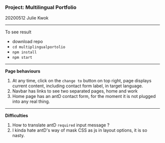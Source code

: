 ### Project: Multilingual Portfolio

20200512 Julie Kwok

---

To see result

- download repo
- `cd multiplingualportolio`
- `npm install`
- `npm start`

---

**Page behaviours**

1. At any time, click on the `change to` button on top right, page displays current content, including contact form label, in target language.
2. Navbar has links to see two separated pages, home and work
3. Home page has an antD contact form, for the moment it is not plugged into any real thing.

---

**Difficulties**

1. How to translate antD `required` input message ?
2. I kinda hate antD's way of mask CSS as js in layout options, it is so nasty.
